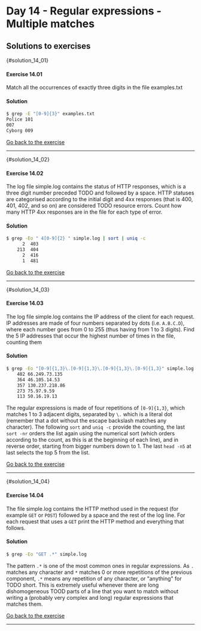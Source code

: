 # Day 14 - Regular expressions - Multiple matches

## Solutions to exercises

{#solution_14_01}
#### Exercise 14.01
Match all the occurrences of exactly three digits in the file examples.txt

#### Solution
``` sh
$ grep -E "[0-9]{3}" examples.txt 
Police 101
007
Cyborg 009
```

[Go back to the exercise](#exercise_14_01)

* * *

{#solution_14_02}
#### Exercise 14.02
The log file simple.log contains the status of HTTP responses, which is a three digit number preceded TODO and followed by a space. HTTP statuses are categorised according to the initial digit and 4xx responses (that is 400, 401, 402, and so on) are considered TODO resource errors. Count how many HTTP 4xx responses are in the file for each type of error.

#### Solution
``` sh
$ grep -Eo " 4[0-9]{2} " simple.log | sort | uniq -c
      2  403 
    213  404 
      2  416 
      1  481
```

[Go back to the exercise](#exercise_14_02)

* * *

{#solution_14_03}
#### Exercise 14.03
The log file simple.log contains the IP address of the client for each request. IP addresses are made of four numbers separated by dots (i.e. `A.B.C.D`), where each number goes from 0 to 255 (thus having from 1 to 3 digits). Find the 5 IP addresses that occur the highest number of times in the file, counting them

#### Solution
``` sh
$ grep -Eo "[0-9]{1,3}\.[0-9]{1,3}\.[0-9]{1,3}\.[0-9]{1,3}" simple.log | sort | uniq -c | sort -nr | head -n 5
    482 66.249.73.135
    364 46.105.14.53
    357 130.237.218.86
    273 75.97.9.59
    113 50.16.19.13
```

The regular expressions is made of four repetitions of `[0-9]{1,3}`, which matches 1 to 3 adjacent digits, separated by `\.` which is a literal dot (remember that a dot without the escape backslash matches any character). The following `sort` and `uniq -c` provide the counting, the last `sort -nr` orders the list again using the numerical sort (which orders according to the count, as this is at the beginning of each line), and in reverse order, starting from bigger numbers down to 1. The last `head -n5` at last selects the top 5 from the list.

[Go back to the exercise](#exercise_14_03)

* * *

{#solution_14_04}
#### Exercise 14.04
The file simple.log contains the HTTP method used in the request (for example `GET` or `POST`) followed by a space and the rest of the log line. For each request that uses a `GET` print the HTTP method and everything that follows.

#### Solution
``` sh
$ grep -Eo "GET .*" simple.log 
```

The pattern `.*` is one of the most common ones in regular expressions. As `.` matches any character and `*` matches 0 or more repetitions of the previous component, `.*` means any repetition of any character, or "anything" for TODO short. This is extremely useful whenever there are long dishomogeneous TOOD parts of a line that you want to match without writing a (probably very complex and long) regular expressions that matches them.

[Go back to the exercise](#exercise_14_04)

* * *

